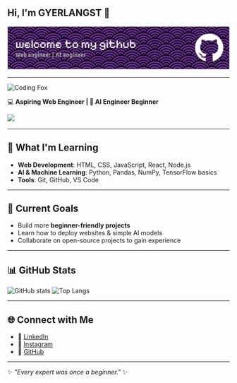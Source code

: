 ## Hi, I'm GYERLANGST 👋
  
<p align="center">
  <img src="img/github-header-banner.png" alt="Header Banner" width="1030">
</p>

---
<p align="left">
  <img src="https://media2.giphy.com/media/v1.Y2lkPTc5MGI3NjExdGhsaHhldjkxYXl0cTRqYnd4cnplNmtqamxjYW1jYmF1a3dtMWYzcyZlcD12MV9pbnRlcm5hbF9naWZfYnlfaWQmY3Q9Zw/bcKmIWkUMCjVm/giphy.gif" alt="Coding Fox" width="400">
</p>


💻 **Aspiring Web Engineer | 🤖 AI Engineer Beginner**

<img src="https://media.giphy.com/media/WUlplcMpOCEmTGBtBW/giphy.gif" width="300">  

---

## 🌱 What I'm Learning

* **Web Development**: HTML, CSS, JavaScript, React, Node.js
* **AI & Machine Learning**: Python, Pandas, NumPy, TensorFlow basics
* **Tools**: Git, GitHub, VS Code

---

## 📌 Current Goals

* Build more **beginner-friendly projects**
* Learn how to deploy websites & simple AI models
* Collaborate on open-source projects to gain experience

---

## 📊 GitHub Stats

![GitHub stats](https://github-readme-stats.vercel.app/api?username=GYERLANGST\&show_icons=true\&theme=tokyonight)
![Top Langs](https://github-readme-stats.vercel.app/api/top-langs/?username=GYERLANGST\&layout=compact\&theme=tokyonight)

---

## 🌐 Connect with Me

* 💼 [LinkedIn](https://linkedin.com/in/Gyonino_Bintang)
* 📸 [Instagram](https://instagram.com/berlangga005)
* 🐙 [GitHub](https://github.com/GYERLANGST)

---

✨ *"Every expert was once a beginner."* ✨
